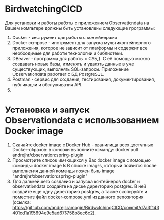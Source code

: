 # BirdwatchingCICD
Для установки и работы работы с приложением Observationdata на Вашем компьтере должны быть установлены следующие программы:
1. Docker - инструмент для работы с контейнерами
2. Docker compose - инструмент для запуска мультиконтейнерного приложения, которое не зависит от платформы и содержит все необходимые для работы технологии и библиотеки.
3. DBeaver - программа для работы с СУБД. С её помощью можно создавать новые базы, изменять и удалять данные в уже существующих, выполнять SQL-запросы. Приложение Observationdata работает с БД PostgreSQL.
4. Postman - сервис для создания, тестирования, документирования, публикации и обслуживания API.
5. 
# Установка и запуск Observationdata с использованием Docker image
1. Скачайте docker image с Docker Hub - хранилища всех доступных Docker-образов:
   в консоли выполните команду:
   docker pull andrejhr/observation:spring-plugin
2. Просмотрите список имеющихся у Вас docker image с помощью команды:
   docker image ls
   В списке images, который появится после выполнения данной команды ложен быть image "andrejhr/observation:spring-plugin"
3. Для дальнейшего создания и запуска контейнеров docker и observationdata создайте на диске директорию postgres. В ней создайте еще одну директорию postgres, а также скопируйте и поместите файл docker-compose.yml из данного репозитория (ссылка: https://github.com/andrejhramogin/BirdwatchingCICD/commit/d7a3f143401cd1a195694e9e5ad676758b8ec6c2).



